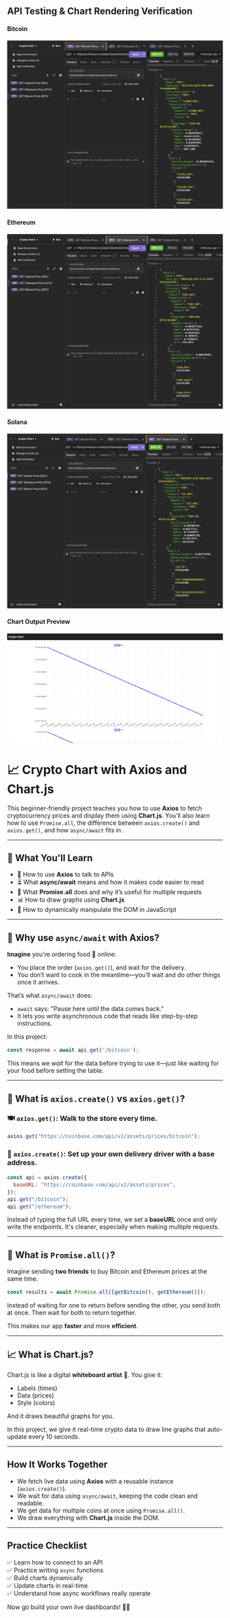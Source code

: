 ## API Testing & Chart Rendering Verification

#### Bitcoin
![BTC Test](btc.png)

#### Ethereum
![ETH Test](eth.png)

#### Solana
![SOL Test](sol.png)

#### Chart Output Preview
![Crypto Charts](chart.png)

# 📈 Crypto Chart with Axios and Chart.js

This beginner-friendly project teaches you how to use **Axios** to fetch cryptocurrency prices and display them using **Chart.js**. You’ll also learn how to use `Promise.all`, the difference between `axios.create()` and `axios.get()`, and how `async/await` fits in.

---

## 🧠 What You'll Learn

- 🔌 How to use **Axios** to talk to APIs
- ⏳ What **async/await** means and how it makes code easier to read
- 🤝 What **Promise.all** does and why it’s useful for multiple requests
- 📊 How to draw graphs using **Chart.js**
- 🧱 How to dynamically manipulate the DOM in JavaScript

---

## 🔄 Why use `async/await` with Axios?

**Imagine** you're ordering food 🥡 online:
- You place the order (`axios.get()`), and wait for the delivery.
- You don’t want to cook in the meantime—you’ll wait and do other things once it arrives.

That’s what `async/await` does:
- `await` says: "Pause here until the data comes back."
- It lets you write asynchronous code that reads like step-by-step instructions.

In this project:
```js
const response = await api.get('/bitcoin');
```
This means we *wait* for the data before trying to use it—just like waiting for your food before setting the table.

---

## 🔗 What is `axios.create()` vs `axios.get()`?

### 🍽️ `axios.get()`: Walk to the store every time.
```js
axios.get("https://coinbase.com/api/v2/assets/prices/bitcoin");
```

### 🚗 `axios.create()`: Set up your own delivery driver with a base address.
```js
const api = axios.create({
  baseURL: "https://coinbase.com/api/v2/assets/prices",
});
api.get("/bitcoin");
api.get("/ethereum");
```

Instead of typing the full URL every time, we set a **baseURL** once and only write the endpoints. It's cleaner, especially when making multiple requests.

---

## 🤝 What is `Promise.all()`?

Imagine sending **two friends** to buy Bitcoin and Ethereum prices at the same time.

```js
const results = await Promise.all([getBitcoin(), getEthereum()]);
```

Instead of waiting for one to return before sending the other, you send both at once. Then wait for both to return together.

This makes our app **faster** and more **efficient**.

---

## 📈 What is Chart.js?

Chart.js is like a digital **whiteboard artist** 🎨. You give it:
- Labels (times)
- Data (prices)
- Style (colors)

And it draws beautiful graphs for you.

In this project, we give it real-time crypto data to draw line graphs that auto-update every 10 seconds.

---

## How It Works Together

- We fetch live data using **Axios** with a reusable instance (`axios.create()`).
- We wait for data using `async/await`, keeping the code clean and readable.
- We get data for multiple coins at once using `Promise.all()`.
- We draw everything with **Chart.js** inside the DOM.

---

## Practice Checklist

✅ Learn how to connect to an API  
✅ Practice writing `async` functions  
✅ Build charts dynamically  
✅ Update charts in real-time  
✅ Understand how async workflows really operate

Now go build your own live dashboards! 🚀💸
